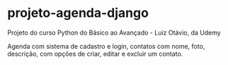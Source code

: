 # projeto-agenda-django

Projeto do curso Python do Básico ao Avançado - Luiz Otávio, da Udemy

Agenda com sistema de cadastro e login, contatos com nome, foto, descrição,
com opções de criar, editar e excluir um contato.